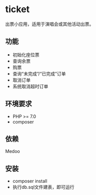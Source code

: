 # ticket
出票小应用，适用于演唱会或其他活动出票。


## 功能
- 初始化座位票
- 查询余票
- 购票
- 查询“未完成”/“已完成”订单
- 取消订单
- 系统取消超时订单

## 环境要求
- PHP >= 7.0
- composer

## 依赖
Medoo

## 安装
- composer install
- 执行db.sql文件建表，即可运行